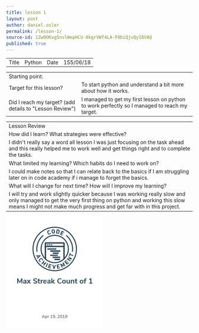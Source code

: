 ```yaml
---
title: lesson 1
layout: post
author: daniel.osler
permalink: /lesson-1/
source-id: 1Zw0OKxg5nvlWepHCU-8kgrVWf4LA-F0biQjvQyI8VAQ
published: true
---
```

<table>
  <tr>
    <td>Title</td>
    <td>Python</td>
    <td>Date</td>
    <td>155/06/18</td>
  </tr>
</table>


<table>
  <tr>
    <td>Starting point:</td>
    <td></td>
  </tr>
  <tr>
    <td>Target for this lesson?</td>
    <td>To start python and understand a bit more about how it works.</td>
  </tr>
  <tr>
    <td>Did I reach my target? 
(add details to "Lesson Review")</td>
    <td>I managed to get my first lesson on python to work perfectly so I managed to reach my target.</td>
  </tr>
</table>


<table>
  <tr>
    <td>Lesson Review</td>
  </tr>
  <tr>
    <td>How did I learn? What strategies were effective? </td>
  </tr>
  <tr>
    <td>I didn't really say a word all lesson I was just focusing on the task ahead and this really helped me to work well and get things right and to complete the tasks.</td>
  </tr>
  <tr>
    <td>What limited my learning? Which habits do I need to work on? </td>
  </tr>
  <tr>
    <td>I could make notes so that I can relate back to the basics if I am struggling later on in code academy if i manage to forget the basics.</td>
  </tr>
  <tr>
    <td>What will I change for next time? How will I improve my learning?</td>
  </tr>
  <tr>
    <td>I will try and work slightly quicker because I was working really slow and only managed to get the very first thing on python and working this slow means I might not make much progress and get far with in this project.</td>
  </tr>
</table>
<img src = " /images/Screenshot 2018-06-22 at 13.34.20.png "

